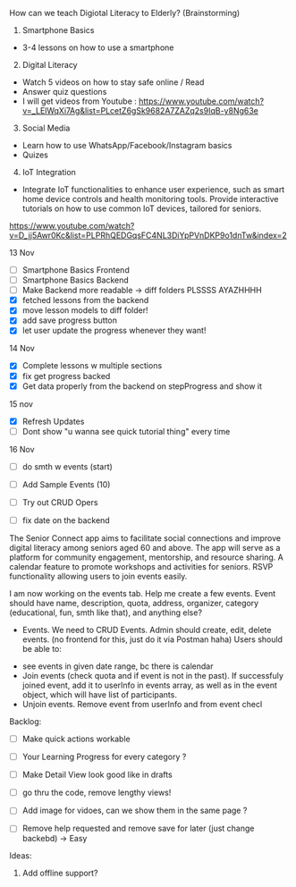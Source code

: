 How can we teach Digiotal Literacy to Elderly? (Brainstorming)


1. Smartphone Basics 
* 3-4 lessons on how to use a smartphone 
2. Digital Literacy 
* Watch 5 videos on how to stay safe online / Read 
* Answer quiz questions
* I will get videos from Youtube : https://www.youtube.com/watch?v=_LElWqXi7Ag&list=PLcetZ6gSk9682A7ZAZq2s9IqB-y8Ng63e
3. Social Media 
* Learn how to use WhatsApp/Facebook/Instagram basics 
* Quizes
4. IoT Integration 
* Integrate IoT functionalities to enhance user experience, such as smart home device controls
and health monitoring tools. Provide interactive tutorials on how to use common IoT devices, tailored for seniors.

https://www.youtube.com/watch?v=D_jj5Awr0Kc&list=PLPRhQEDGqsFC4NL3DiYpPVnDKP9o1dnTw&index=2


13 Nov 
- [ ] Smartphone Basics Frontend
- [ ] Smartphone Basics Backend
- [ ] Make Backend more readable -> diff folders PLSSSS AYAZHHHH
- [x] fetched lessons from the backend
- [x] move lesson models to diff folder!
- [x] add save progress button
- [x] let user update the progress whenever they want!

14 Nov

- [x] Complete lessons w multiple sections
- [x] fix get progress backed
- [x] Get data properly from the backend on stepProgress and show it 

15 nov
- [x] Refresh Updates
- [ ] Dont show "u wanna see quick tutorial thing" every time 

16 Nov
- [ ] do smth w events (start)
- [ ] Add Sample Events (10)
- [ ] Try out CRUD Opers
- [ ] fix date on the backend



The Senior Connect app aims to facilitate social connections and improve digital literacy among seniors aged 60 and above. The app will serve as a platform for community engagement, mentorship, and resource sharing.
A calendar feature to promote workshops and activities for seniors. RSVP functionality allowing users to join events easily.

I am now working on the events tab. Help me create a few events. Event should have name, description, quota, address, organizer, category (educational, fun, smth like that), and anything else? 
* Events.
We need to CRUD Events.
Admin should create, edit, delete events. (no frontend for this, just do it via Postman haha)
Users should be able to: 
- see events in given date range, bc there is calendar 
- Join events (check quota and if event is not in the past). If successfuly joined event, add it to userInfo in events array, as well as in the event object, which will have list of participants.
- Unjoin events. Remove event from userInfo and from event
checl





Backlog:
- [ ] Make quick actions workable
- [ ] Your Learning Progress for every category ?
- [ ] Make Detail View look good like in drafts
- [ ] go thru the code, remove lengthy views!
- [ ] Add image for vidoes, can we show them in the same page ?
- [ ] Remove help requested and remove save for later (just change backebd) -> Easy 



Ideas:
1. Add offline support?


